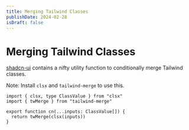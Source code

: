 ```yaml
---
title: Merging Tailwind Classes
publishDate: 2024-02-28
isDraft: false
---
```


# Merging Tailwind Classes

[shadcn-ui](https://ui.shadcn.com/) contains a nifty utility function to conditionally merge Tailwind classes.

Note: Install `clsx` and `tailwind-merge` to use this.

```tsx
import { clsx, type ClassValue } from "clsx"
import { twMerge } from "tailwind-merge"

export function cn(...inputs: ClassValue[]) {
  return twMerge(clsx(inputs))
}
```
